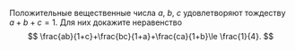 Положительные вещественные числа $a$, $b$, $c$ удовлетворяют тождеству $a+b+c=1$. 
Для них докажите неравенство
$$
\frac{ab}{1+c}+\frac{bc}{1+a}+\frac{ca}{1+b}\le \frac{1}{4}.
$$